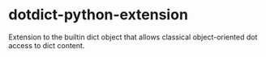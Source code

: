 dotdict-python-extension
========================

Extension to the builtin dict object that allows classical object-oriented dot access to dict content.
